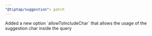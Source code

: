 ```yaml
---
"@tiptap/suggestion": patch
---
```


Added a new option ´allowToIncludeChar` that allows the usage of the suggestion char inside the query
